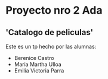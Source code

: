 # Proyecto nro 2 Ada 
## 'Catalogo de peliculas'
Este es un tp hecho por las alumnas:
- Berenice Castro
- Maria Martha Ulloa
- Emilia Victoria Parra
